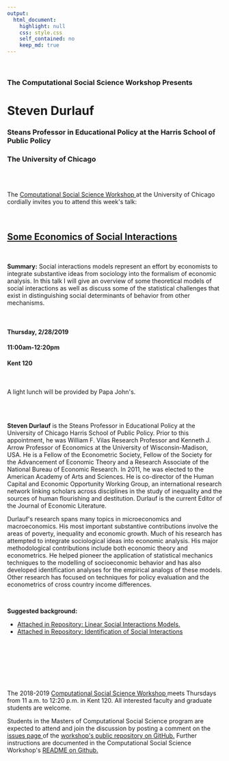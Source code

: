 ```yaml
---
output:
  html_document:
    highlight: null
    css: style.css
    self_contained: no
    keep_md: true
---
```






<br>

<h3 class=pfblock-header> The Computational Social Science Workshop Presents </h3>

<h1 class=pfblock-header3> Steven Durlauf </h1>
<h3 class=pfblock-header3> Steans Professor in Educational Policy at the Harris School of Public Policy </h3>
<h3 class=pfblock-header3> The University of Chicago </h3>

<br><br>



<p class=pfblock-header3>The <a href="https://macss.uchicago.edu/content/computation-workshop"> Computational Social Science Workshop </a> at the University of Chicago cordially invites you to attend this week's talk:</p>

<br>

<div class=pfblock-header3>
<h2 class=pfblock-header>
  <a href="https://github.com/uchicago-computation-workshop/steven_durlauf"> Some Economics of Social Interactions </a>
</h2>

<br>
</div>

<p class=footertext2>

**Summary:** Social interactions models represent an effort by economists to integrate substantive ideas from sociology into the formalism of economic analysis. In this talk I will give an overview of some theoretical models of social interactions as well as discuss some of the statistical challenges that exist in distinguishing social determinants of behavior from other mechanisms.


</p>

<br>



<h4 class=pfblock-header3> Thursday, 2/28/2019 </h4>
<h4 class=pfblock-header3> 11:00am-12:20pm </h4>
<h4 class=pfblock-header3> Kent 120 </h4>

<br>

<p class=pfblock-header3> A light lunch will be provided by Papa John's. </p>

<br><br>

<p class=footertext2>

**Steven Durlauf** is the Steans Professor in Educational Policy at the University of Chicago Harris School of Public Policy. Prior to this appointment, he was William F. Vilas Research Professor and Kenneth J. Arrow Professor of Economics at the University of Wisconsin-Madison, USA. He is a Fellow of the Econometric Society, Fellow of the Society for the Advancement of Economic Theory and a Research Associate of the National Bureau of Economic Research. In 2011, he was elected to the American Academy of Arts and Sciences. He is co-director of the Human Capital and Economic Opportunity Working Group, an international research network linking scholars across disciplines in the study of inequality and the sources of human flourishing and destitution. Durlauf is the current Editor of the Journal of Economic Literature.
  
Durlauf's research spans many topics in microeconomics and macroeconomics. His most important substantive contributions involve the areas of poverty, inequality and economic growth. Much of his research has attempted to integrate sociological ideas into economic analysis. His major methodological contributions include both economic theory and econometrics. He helped pioneer the application of statistical mechanics techniques to the modelling of socioeconomic behavior and has also developed identification analyses for the empirical analogs of these models. Other research has focused on techniques for policy evaluation and the econometrics of cross country income differences. 
</p>

<br>


<p class=footertext2>

**Suggested background:**

* [Attached in Repository: Linear Social Interactions Models.](https://github.com/uchicago-computation-workshop/steven_durlauf/blob/master/bbdjJPE.pdf)
* [Attached in Repository: Identification of Social Interactions](https://github.com/uchicago-computation-workshop/steven_durlauf/blob/master/bbdiidentificationHSE2011.pdf)

</p>

<br>


<br><br>
---

<p class=footertext> The 2018-2019 <a href="https://macss.uchicago.edu/content/computation-workshop"> Computational Social Science Workshop </a> meets Thursdays from 11 a.m. to 12:20 p.m. in Kent 120. All interested faculty and graduate students are welcome.</p>

<p class=footertext>Students in the Masters of Computational Social Science program are expected to attend and join the discussion by posting a comment on the <a href="https://github.com/uchicago-computation-workshop/steven_durlauf/issues"> issues page </a> of the <a href="https://github.com/uchicago-computation-workshop/steven_durlauf"> workshop's public repository on GitHub.</a> Further instructions are documented in the Computational Social Science Workshop's <a href="https://github.com/uchicago-computation-workshop/README"> README on Github.</a></p>
